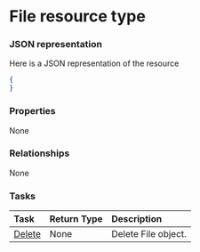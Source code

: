 # File resource type



### JSON representation

Here is a JSON representation of the resource

<!-- {
  "blockType": "resource",
  "optionalProperties": [

  ],
  "@odata.type": "microsoft.graph.file"
}-->

```json
{
}

```
### Properties
None

### Relationships
None


### Tasks

| Task		   | Return Type	|Description|
|:---------------|:--------|:----------|
|[Delete](../api/file_delete.md) | None |Delete File object. |

<!-- uuid: a9ef3aee-7181-4fb3-80af-2eba81e7e25d
2015-10-19 10:21:28 UTC -->
<!-- {
  "type": "#page.annotation",
  "description": "File resource",
  "keywords": "",
  "section": "documentation",
  "tocPath": ""
}-->